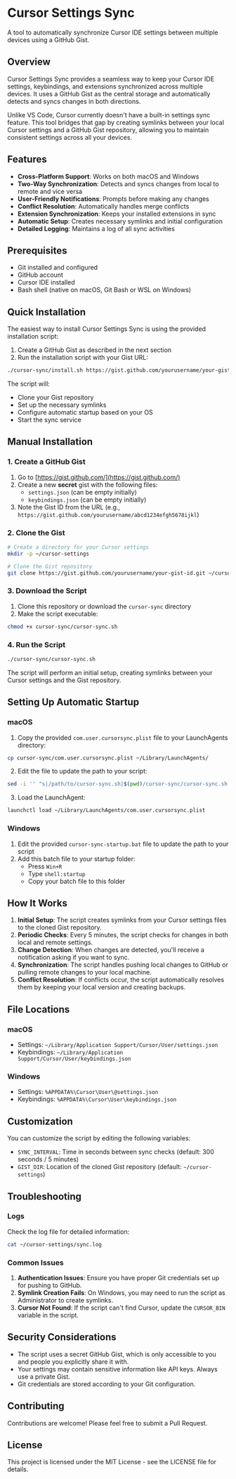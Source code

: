# Cursor Settings Sync

A tool to automatically synchronize Cursor IDE settings between multiple devices using a GitHub Gist.

## Overview

Cursor Settings Sync provides a seamless way to keep your Cursor IDE settings, keybindings, and extensions synchronized across multiple devices. It uses a GitHub Gist as the central storage and automatically detects and syncs changes in both directions.

Unlike VS Code, Cursor currently doesn't have a built-in settings sync feature. This tool bridges that gap by creating symlinks between your local Cursor settings and a GitHub Gist repository, allowing you to maintain consistent settings across all your devices.

## Features

- **Cross-Platform Support**: Works on both macOS and Windows
- **Two-Way Synchronization**: Detects and syncs changes from local to remote and vice versa
- **User-Friendly Notifications**: Prompts before making any changes
- **Conflict Resolution**: Automatically handles merge conflicts
- **Extension Synchronization**: Keeps your installed extensions in sync
- **Automatic Setup**: Creates necessary symlinks and initial configuration
- **Detailed Logging**: Maintains a log of all sync activities

## Prerequisites

- Git installed and configured
- GitHub account
- Cursor IDE installed
- Bash shell (native on macOS, Git Bash or WSL on Windows)

## Quick Installation

The easiest way to install Cursor Settings Sync is using the provided installation script:

1. Create a GitHub Gist as described in the next section
2. Run the installation script with your Gist URL:

```bash
./cursor-sync/install.sh https://gist.github.com/yourusername/your-gist-id
```

The script will:
- Clone your Gist repository
- Set up the necessary symlinks
- Configure automatic startup based on your OS
- Start the sync service

## Manual Installation

### 1. Create a GitHub Gist

1. Go to [https://gist.github.com/](https://gist.github.com/)
2. Create a new **secret** gist with the following files:
   - `settings.json` (can be empty initially)
   - `keybindings.json` (can be empty initially)
3. Note the Gist ID from the URL (e.g., `https://gist.github.com/yourusername/abcd1234efgh5678ijkl`)

### 2. Clone the Gist

```bash
# Create a directory for your Cursor settings
mkdir -p ~/cursor-settings

# Clone the Gist repository
git clone https://gist.github.com/yourusername/your-gist-id.git ~/cursor-settings
```

### 3. Download the Script

1. Clone this repository or download the `cursor-sync` directory
2. Make the script executable:

```bash
chmod +x cursor-sync/cursor-sync.sh
```

### 4. Run the Script

```bash
./cursor-sync/cursor-sync.sh
```

The script will perform an initial setup, creating symlinks between your Cursor settings and the Gist repository.

## Setting Up Automatic Startup

### macOS

1. Copy the provided `com.user.cursorsync.plist` file to your LaunchAgents directory:

```bash
cp cursor-sync/com.user.cursorsync.plist ~/Library/LaunchAgents/
```

2. Edit the file to update the path to your script:

```bash
sed -i '' "s|/path/to/cursor-sync.sh|$(pwd)/cursor-sync/cursor-sync.sh|g" ~/Library/LaunchAgents/com.user.cursorsync.plist
```

3. Load the LaunchAgent:

```bash
launchctl load ~/Library/LaunchAgents/com.user.cursorsync.plist
```

### Windows

1. Edit the provided `cursor-sync-startup.bat` file to update the path to your script
2. Add this batch file to your startup folder:
   - Press `Win+R`
   - Type `shell:startup`
   - Copy your batch file to this folder

## How It Works

1. **Initial Setup**: The script creates symlinks from your Cursor settings files to the cloned Gist repository.
2. **Periodic Checks**: Every 5 minutes, the script checks for changes in both local and remote settings.
3. **Change Detection**: When changes are detected, you'll receive a notification asking if you want to sync.
4. **Synchronization**: The script handles pushing local changes to GitHub or pulling remote changes to your local machine.
5. **Conflict Resolution**: If conflicts occur, the script automatically resolves them by keeping your local version and creating backups.

## File Locations

### macOS
- Settings: `~/Library/Application Support/Cursor/User/settings.json`
- Keybindings: `~/Library/Application Support/Cursor/User/keybindings.json`

### Windows
- Settings: `%APPDATA%\Cursor\User\@settings.json`
- Keybindings: `%APPDATA%\Cursor\User\keybindings.json`

## Customization

You can customize the script by editing the following variables:

- `SYNC_INTERVAL`: Time in seconds between sync checks (default: 300 seconds / 5 minutes)
- `GIST_DIR`: Location of the cloned Gist repository (default: `~/cursor-settings`)

## Troubleshooting

### Logs

Check the log file for detailed information:

```bash
cat ~/cursor-settings/sync.log
```

### Common Issues

1. **Authentication Issues**: Ensure you have proper Git credentials set up for pushing to GitHub.
2. **Symlink Creation Fails**: On Windows, you may need to run the script as Administrator to create symlinks.
3. **Cursor Not Found**: If the script can't find Cursor, update the `CURSOR_BIN` variable in the script.

## Security Considerations

- The script uses a secret GitHub Gist, which is only accessible to you and people you explicitly share it with.
- Your settings may contain sensitive information like API keys. Always use a private Gist.
- Git credentials are stored according to your Git configuration.

## Contributing

Contributions are welcome! Please feel free to submit a Pull Request.

## License

This project is licensed under the MIT License - see the LICENSE file for details.